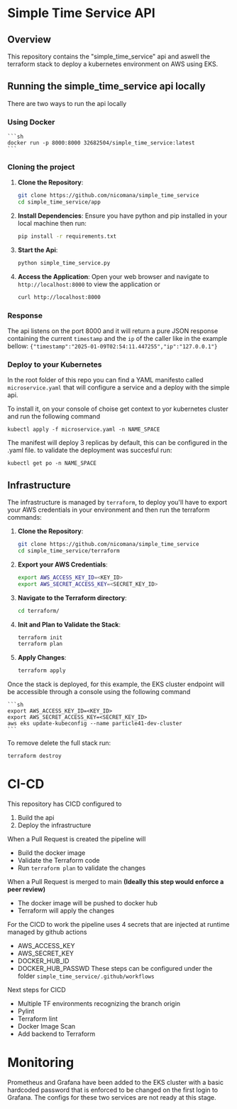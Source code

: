 # Simple Time Service API

## Overview
This repository contains the "simple_time_service" api and aswell the terraform stack to deploy a kubernetes environment on AWS using EKS.

## Running the simple_time_service api locally
There are two ways to run the api locally

### Using Docker
    ```sh
    docker run -p 8000:8000 32682504/simple_time_service:latest
    ```

### Cloning the project
1. **Clone the Repository**:
    ```sh
    git clone https://github.com/nicomana/simple_time_service
    cd simple_time_service/app
    ```

2. **Install Dependencies**:
    Ensure you have python and pip installed in your local machine then run:
    ```sh
    pip install -r requirements.txt
    ```

3. **Start the Api**:
    ```sh
    python simple_time_service.py
    ```

4. **Access the Application**:
    Open your web browser and navigate to `http://localhost:8000` to view the application or 
    ```sh
    curl http://localhost:8000
    ```

### Response
The api listens on the port 8000 and it will return a pure JSON response containing the current `timestamp` and the `ip` of the caller like in the example bellow:
`{"timestamp":"2025-01-09T02:54:11.447255","ip":"127.0.0.1"}`

### Deploy to your Kubernetes
In the root folder of this repo you can find a YAML manifesto called `microservice.yaml` that will configure a service and a deploy with the simple api.

To install it, on your console of choise get context to yor kubernetes cluster and run the following command
```
kubectl apply -f microservice.yaml -n NAME_SPACE
```
The manifest will deploy 3 replicas by default, this can be configured in the .yaml file. to validate the deployment was succesful run:
```
kubectl get po -n NAME_SPACE
```

## Infrastructure

The infrastructure is managed by `terraform`, to deploy you'll have to export your AWS credentials in your environment and then run the terraform commands:

1. **Clone the Repository**:
    ```sh
    git clone https://github.com/nicomana/simple_time_service
    cd simple_time_service/terraform
    ```

2. **Export your AWS Credentials**:
    ```sh
    export AWS_ACCESS_KEY_ID=<KEY_ID>
    export AWS_SECRET_ACCESS_KEY=<SECRET_KEY_ID>
    ```

2. **Navigate to the Terraform directory**:
    ```sh
    cd terraform/
    ```

3. **Init and Plan to Validate the Stack**:
    ```sh
    terraform init
    terraform plan
    ```

4. **Apply Changes**:
    ```sh
    terraform apply
    ```

Once the stack is deployed, for this example, the EKS cluster endpoint will be accessible through a console using the following command

    ```sh
    export AWS_ACCESS_KEY_ID=<KEY_ID>
    export AWS_SECRET_ACCESS_KEY=<SECRET_KEY_ID>
    aws eks update-kubeconfig --name particle41-dev-cluster
    ```
To remove delete the full stack run:
```
terraform destroy
```

# CI-CD

This repository has CICD configured to
1. Build the api
2. Deploy the infrastructure

When a Pull Request is created the pipeline will
- Build the docker image
- Validate the Terraform code
- Run `terraform plan` to validate the changes

When a Pull Request is merged to main **(Ideally this step would enforce a peer review)**
- The docker image will be pushed to docker hub
- Terraform will apply the changes

For the CICD to work the pipeline uses 4 secrets that are injected at runtime managed by github actions
- AWS_ACCESS_KEY
- AWS_SECRET_KEY
- DOCKER_HUB_ID
- DOCKER_HUB_PASSWD
These steps can be configured under the folder `simple_time_service/.github/workflows`

Next steps for CICD
- Multiple TF environments recognizing the branch origin
- Pylint
- Terraform lint
- Docker Image Scan
- Add backend to Terraform

# Monitoring
Prometheus and Grafana have been added to the EKS cluster with a basic hardcoded password that is enforced to be changed on the first login to Grafana.
The configs for these two services are not ready at this stage.